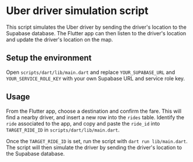 # Uber driver simulation script

This script simulates the Uber driver by sending the driver's location to the Supabase database. The Flutter app can then listen to the driver's location and update the driver's location on the map.

## Setup the environment

Open `scripts/dart/lib/main.dart` and replace `YOUR_SUPABASE_URL` and `YOUR_SERVICE_ROLE_KEY` with your own Supabase URL and service role key.

## Usage

From the Flutter app, choose a destination and confirm the fare. This will find a nearby driver, and insert a new row into the `rides` table. Identify the `ride` associated to the app, and copy and paste the `ride_id` into `TARGET_RIDE_ID` in `scripts/dart/lib/main.dart`.

Once the `TARGET_RIDE_ID` is set, run the script with `dart run lib/main.dart`. The script will then simulate the driver by sending the driver's location to the Supabase database.
